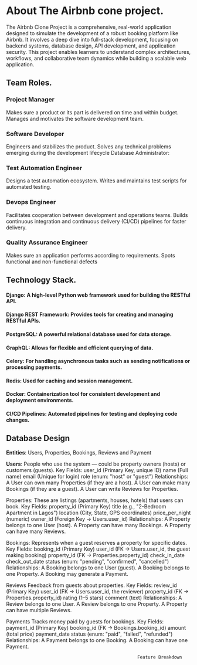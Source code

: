 # About The Airbnb cone project.

The Airbnb Clone Project is a comprehensive, real-world application designed to simulate the development of a robust booking platform like Airbnb. It involves a deep dive into full-stack development, focusing on backend systems, database design, API development, and application security. This project enables learners to understand complex architectures, workflows, and collaborative team dynamics while building a scalable web application.

## Team Roles.

### Project Manager

Makes sure a product or its part is delivered on time and within budget. Manages and motivates the software development team.

### Software Developer

Engineers and stabilizes the product. Solves any technical problems emerging during the development lifecycle
Database Administrator:

### Test Automation Engineer

Designs a test automation ecosystem. Writes and maintains test scripts for automated testing.

### Devops Engineer

Facilitates cooperation between development and operations teams. Builds continuous integration and continuous delivery (CI/CD) pipelines for faster delivery.

### Quality Assurance Engineer

Makes sure an application performs according to requirements. Spots functional and non-functional defects

## Technology Stack.

#### Django: A high-level Python web framework used for building the RESTful API.

#### Django REST Framework: Provides tools for creating and managing RESTful APIs.

#### PostgreSQL: A powerful relational database used for data storage.

#### GraphQL: Allows for flexible and efficient querying of data.

#### Celery: For handling asynchronous tasks such as sending notifications or processing payments.

#### Redis: Used for caching and session management.

#### Docker: Containerization tool for consistent development and deployment environments.

#### CI/CD Pipelines: Automated pipelines for testing and deploying code changes.

## Database Design

**Entities**: Users, Properties, Bookings, Reviews and Payment

**Users**:
People who use the system — could be property owners (hosts) or customers (guests).
Key Fields:
user_id (Primary Key, unique ID)
name (Full name)
email (Unique for login)
role (enum: "host" or "guest")
Relationships:
A User can own many Properties (if they are a host).
A User can make many Bookings (if they are a guest).
A User can write Reviews for Properties.

Properties:
These are listings (apartments, houses, hotels) that users can book.
Key Fields:
property_id (Primary Key)
title (e.g., "2-Bedroom Apartment in Lagos")
location (City, State, GPS coordinates)
price_per_night (numeric)
owner_id (Foreign Key → Users.user_id)
Relationships:
A Property belongs to one User (host).
A Property can have many Bookings.
A Property can have many Reviews.

Bookings:
Represents when a guest reserves a property for specific dates.
Key Fields:
booking_id (Primary Key)
user_id (FK → Users.user_id, the guest making booking)
property_id (FK → Properties.property_id)
check_in_date
check_out_date
status (enum: "pending", "confirmed", "cancelled")
Relationships:
A Booking belongs to one User (guest).
A Booking belongs to one Property.
A Booking may generate a Payment.

Reviews
Feedback from guests about properties.
Key Fields:
review_id (Primary Key)
user_id (FK → Users.user_id, the reviewer)
property_id (FK → Properties.property_id)
rating (1–5 stars)
comment (text)
Relationships:
A Review belongs to one User.
A Review belongs to one Property.
A Property can have multiple Reviews.

Payments
Tracks money paid by guests for bookings.
Key Fields:
payment_id (Primary Key)
booking_id (FK → Bookings.booking_id)
amount (total price)
payment_date
status (enum: "paid", "failed", "refunded")
Relationships:
A Payment belongs to one Booking.
A Booking can have one Payment.

                                                      Feature Breakdown

